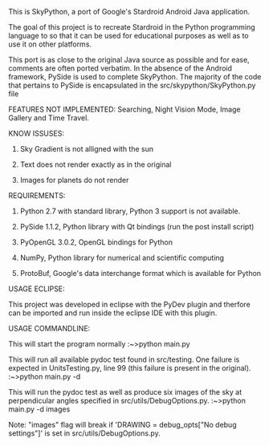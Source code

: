 This is SkyPython, a port of Google's Stardroid Android Java application.

The goal of this project is to recreate Stardroid in the Python programming 
language to so that it can be used for educational purposes as well as to use 
it on other platforms. 

This port is as close to the original Java source as possible and for ease, 
comments are often ported verbatim. In the absence of the Android framework,
PySide is used to complete SkyPython. The majority of the code that pertains
to PySide is encapsulated in the src/skypython/SkyPython.py file


FEATURES NOT IMPLEMENTED:
Searching, Night Vision Mode, Image Gallery and Time Travel.


KNOW ISSUSES:
1) Sky Gradient is not alligned with the sun

2) Text does not render exactly as in the original

3) Images for planets do not render


REQUIREMENTS:

1) Python 2.7 with standard library, Python 3 support is not available.

2) PySide 1.1.2, Python library with Qt bindings (run the post install script)

3) PyOpenGL 3.0.2, OpenGL bindings for Python

4) NumPy, Python library for numerical and scientific computing

5) ProtoBuf, Google's data interchange format which is available for Python


USAGE ECLIPSE:

This project was developed in eclipse with the PyDev plugin and therfore
can be imported and run inside the eclipse IDE with this plugin.


USAGE COMMANDLINE:

This will start the program normally
:~>python main.py

This will run all available pydoc test found in src/testing. One failure is 
expected in UnitsTesting.py, line 99 (this failure is present in the original).
:~>python main.py -d

This will run the pydoc test as well as produce six images of the sky at
perpendicular angles specified in src/utils/DebugOptions.py.
:~>python main.py -d images

Note: "images" flag will break if 'DRAWING = debug_opts["No debug settings"]'
is set in src/utils/DebugOptions.py.